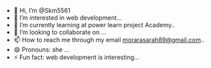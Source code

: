- 👋 Hi, I’m @Skm5561
- 👀 I’m interested in web development...
- 🌱 I’m currently learning at power learn project Academy..
- 💞️ I’m looking to collaborate on ...
- 📫 How to reach me  through my email morarasarah89@gmail.com..
- 😄 Pronouns: she ...
- ⚡ Fun fact: web development is interesting...

<!---
Skm5561/Skm5561 is a ✨ special ✨ repository because its `README.md` (this file) appears on your GitHub profile.
You can click the Preview link to take a look at your changes.
--->

